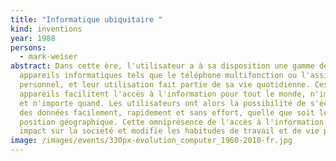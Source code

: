 ```yaml
---
title: "Informatique ubiquitaire "
kind: inventions
year: 1988
persons:
  - mark-weiser
abstract: Dans cette ère, l'utilisateur a à sa disposition une gamme de petits
  appareils informatiques tels que le téléphone multifonction ou l'assistant
  personnel, et leur utilisation fait partie de sa vie quotidienne. Ces
  appareils facilitent l'accès à l'information pour tout le monde, n'importe où
  et n'importe quand. Les utilisateurs ont alors la possibilité de s'échanger
  des données facilement, rapidement et sans effort, quelle que soit leur
  position géographique. Cette omniprésence de l'accès à l'information a un fort
  impact sur la société et modifie les habitudes de travail et de vie privée.
image: /images/events/330px-evolution_computer_1960-2010-fr.jpg
---
```

